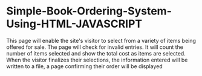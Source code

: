 # Simple-Book-Ordering-System-Using-HTML-JAVASCRIPT
This page will enable the site's visitor to select from a variety of items being offered for sale.  The page will check for invalid entries.  It will count the number of items selected and show the total cost as items are selected.  When the visitor finalizes their selections, the information entered will be written to a file, a page confirming their order will be displayed
